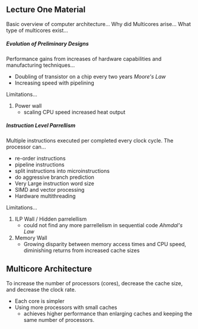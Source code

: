 ## Lecture One Material
Basic overview of computer architecture... Why did Multicores arise... What type of multicores exist...

##### Evolution of Preliminary Designs
Performance gains from increases of hardware capabilities and manufacturing techniques...
- Doubling of transistor on a chip every two years _Moore's Law_
- Increasing speed with pipelining

Limitations...
1. Power wall
   - scaling CPU speed increased heat output

##### Instruction Level Parrellism
Multiple instructions executed per completed every clock cycle. The processor can...
- re-order instructions
- pipeline instructions
- split instructions into microinstructions
- do aggressive branch prediction
- Very Large instruction word size
- SIMD and vector processing
- Hardware multithreading

Limitations...
1. ILP Wall / Hidden parrelellism
   - could not find any more parrellelism in sequential code _Ahmdal's Law_
2. Memory Wall
   - Growing disparity between memory access times and CPU speed, diminishing returns from increased cache sizes

## Multicore Architecture
To increase the number of processors (cores), decrease the cache size, and decrease the clock rate.
- Each core is simpler
- Using more processors with small caches
   - achieves higher performance than enlarging caches and keeping the same number of processors.
